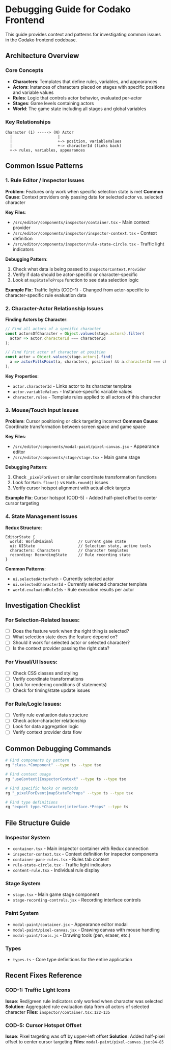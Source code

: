 # Debugging Guide for Codako Frontend

This guide provides context and patterns for investigating common issues in the Codako frontend codebase.

## Architecture Overview

### Core Concepts

- **Characters**: Templates that define rules, variables, and appearances
- **Actors**: Instances of characters placed on stages with specific positions and variable values
- **Rules**: Logic that controls actor behavior, evaluated per-actor
- **Stages**: Game levels containing actors
- **World**: The game state including all stages and global variables

### Key Relationships

```
Character (1) -----> (N) Actor
  |                    |
  |                    +-> position, variableValues
  |                    +-> characterId (links back)
  +-> rules, variables, appearances
```

## Common Issue Patterns

### 1. Rule Editor / Inspector Issues

**Problem**: Features only work when specific selection state is met
**Common Cause**: Context providers only passing data for selected actor vs. selected character

**Key Files**:
- `/src/editor/components/inspector/container.tsx` - Main context provider
- `/src/editor/components/inspector/inspector-context.tsx` - Context definition
- `/src/editor/components/inspector/rule-state-circle.tsx` - Traffic light indicators

**Debugging Pattern**:
1. Check what data is being passed to `InspectorContext.Provider`
2. Verify if data should be actor-specific or character-specific
3. Look at `mapStateToProps` function to see data selection logic

**Example Fix**: Traffic lights (COD-1) - Changed from actor-specific to character-specific rule evaluation data

### 2. Character-Actor Relationship Issues

**Finding Actors by Character**:
```typescript
// Find all actors of a specific character
const actorsOfCharacter = Object.values(stage.actors).filter(
  actor => actor.characterId === characterId
);

// Find first actor of character at position  
const actor = Object.values(stage.actors).find(
  a => actorFillsPoint(a, characters, position) && a.characterId === characterId
);
```

**Key Properties**:
- `actor.characterId` - Links actor to its character template
- `actor.variableValues` - Instance-specific variable values
- `character.rules` - Template rules applied to all actors of this character

### 3. Mouse/Touch Input Issues

**Problem**: Cursor positioning or click targeting incorrect
**Common Cause**: Coordinate transformation between screen space and game space

**Key Files**:
- `/src/editor/components/modal-paint/pixel-canvas.jsx` - Appearance editor
- `/src/editor/components/stage/stage.tsx` - Main game stage

**Debugging Pattern**:
1. Check `_pixelForEvent` or similar coordinate transformation functions
2. Look for `Math.floor()` vs `Math.round()` issues
3. Verify cursor hotspot alignment with actual click targets

**Example Fix**: Cursor hotspot (COD-5) - Added half-pixel offset to center cursor targeting

### 4. State Management Issues

**Redux Structure**:
```
EditorState {
  world: WorldMinimal           // Current game state
  ui: UIState                   // Selection state, active tools
  characters: Characters        // Character templates
  recording: RecordingState     // Rule recording state
}
```

**Common Patterns**:
- `ui.selectedActorPath` - Currently selected actor
- `ui.selectedCharacterId` - Currently selected character template
- `world.evaluatedRuleIds` - Rule execution results per actor

## Investigation Checklist

### For Selection-Related Issues:
- [ ] Does the feature work when the right thing is selected?
- [ ] What selection state does the feature depend on?
- [ ] Should it work for selected actor or selected character?
- [ ] Is the context provider passing the right data?

### For Visual/UI Issues:
- [ ] Check CSS classes and styling
- [ ] Verify coordinate transformations
- [ ] Look for rendering conditions (if statements)
- [ ] Check for timing/state update issues

### For Rule/Logic Issues:
- [ ] Verify rule evaluation data structure
- [ ] Check actor-character relationship
- [ ] Look for data aggregation logic
- [ ] Verify context provider data flow

## Common Debugging Commands

```bash
# Find components by pattern
rg "class.*Component" --type ts --type tsx

# Find context usage
rg "useContext|InspectorContext" --type ts --type tsx

# Find specific hooks or methods
rg "_pixelForEvent|mapStateToProps" --type ts --type tsx

# Find type definitions
rg "export type.*Character|interface.*Props" --type ts
```

## File Structure Guide

### Inspector System
- `container.tsx` - Main inspector container with Redux connection
- `inspector-context.tsx` - Context definition for inspector components
- `container-pane-rules.tsx` - Rules tab content
- `rule-state-circle.tsx` - Traffic light indicators
- `content-rule.tsx` - Individual rule display

### Stage System
- `stage.tsx` - Main game stage component
- `stage-recording-controls.jsx` - Recording interface controls

### Paint System
- `modal-paint/container.jsx` - Appearance editor modal
- `modal-paint/pixel-canvas.jsx` - Drawing canvas with mouse handling
- `modal-paint/tools.js` - Drawing tools (pen, eraser, etc.)

### Types
- `types.ts` - Core type definitions for the entire application

## Recent Fixes Reference

### COD-1: Traffic Light Icons
**Issue**: Red/green rule indicators only worked when character was selected
**Solution**: Aggregated rule evaluation data from all actors of selected character
**Files**: `inspector/container.tsx:122-135`

### COD-5: Cursor Hotspot Offset
**Issue**: Pixel targeting was off by upper-left offset
**Solution**: Added half-pixel offset to center cursor targeting
**Files**: `modal-paint/pixel-canvas.jsx:84-85`